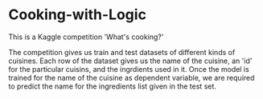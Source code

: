 # Cooking-with-Logic

This is a Kaggle competition 'What's cooking?'

The competition gives us train and test datasets of different kinds of cuisines. Each row of the dataset gives us the name of the cuisine, an 'id' for the particular cuisins, and the ingrdients used in it. Once the model is trained for the name of the cuisine as dependent variable, we are required to predict the name for the ingredients list given in the test set. 

